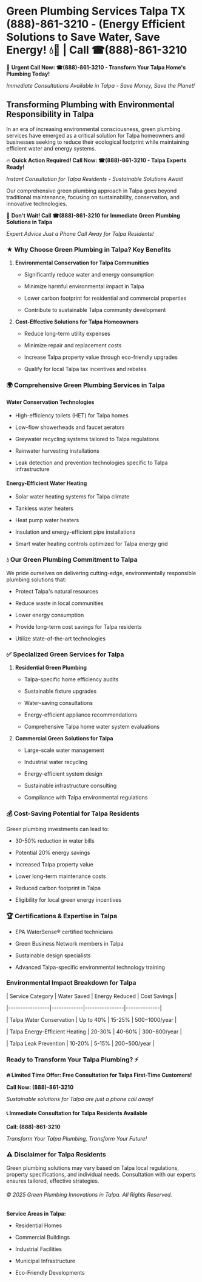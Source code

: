# Green Plumbing Services Talpa TX (888)-861-3210 - (Energy Efficient Solutions to Save Water, Save Energy! 💧🌿 | Call ☎(888)-861-3210

🚨 **Urgent Call Now: ☎(888)-861-3210 - Transform Your Talpa Home's Plumbing Today!**
*Immediate Consultations Available in Talpa - Save Money, Save the Planet!*

## Transforming Plumbing with Environmental Responsibility in Talpa

In an era of increasing environmental consciousness, green plumbing services have emerged as a critical solution for Talpa homeowners and businesses seeking to reduce their ecological footprint while maintaining efficient water and energy systems. 

🔥 **Quick Action Required! Call Now: ☎(888)-861-3210 - Talpa Experts Ready!**
*Instant Consultation for Talpa Residents - Sustainable Solutions Await!*

Our comprehensive green plumbing approach in Talpa goes beyond traditional maintenance, focusing on sustainability, conservation, and innovative technologies.

🚨 **Don't Wait! Call ☎(888)-861-3210 for Immediate Green Plumbing Solutions in Talpa**
*Expert Advice Just a Phone Call Away for Talpa Residents!*

### ★ Why Choose Green Plumbing in Talpa? Key Benefits

1. **Environmental Conservation for Talpa Communities** 
   - Significantly reduce water and energy consumption
   - Minimize harmful environmental impact in Talpa
   - Lower carbon footprint for residential and commercial properties
   - Contribute to sustainable Talpa community development

2. **Cost-Effective Solutions for Talpa Homeowners** 
   - Reduce long-term utility expenses
   - Minimize repair and replacement costs
   - Increase Talpa property value through eco-friendly upgrades
   - Qualify for local Talpa tax incentives and rebates

### 🌍 Comprehensive Green Plumbing Services in Talpa

#### Water Conservation Technologies
- High-efficiency toilets (HET) for Talpa homes
- Low-flow showerheads and faucet aerators
- Greywater recycling systems tailored to Talpa regulations
- Rainwater harvesting installations
- Leak detection and prevention technologies specific to Talpa infrastructure

#### Energy-Efficient Water Heating
- Solar water heating systems for Talpa climate
- Tankless water heaters
- Heat pump water heaters
- Insulation and energy-efficient pipe installations
- Smart water heating controls optimized for Talpa energy grid

### 💧 Our Green Plumbing Commitment to Talpa

We pride ourselves on delivering cutting-edge, environmentally responsible plumbing solutions that:
- Protect Talpa's natural resources
- Reduce waste in local communities
- Lower energy consumption
- Provide long-term cost savings for Talpa residents
- Utilize state-of-the-art technologies

### ✅ Specialized Green Services for Talpa

1. **Residential Green Plumbing**
   - Talpa-specific home efficiency audits
   - Sustainable fixture upgrades
   - Water-saving consultations
   - Energy-efficient appliance recommendations
   - Comprehensive Talpa home water system evaluations

2. **Commercial Green Solutions for Talpa**
   - Large-scale water management
   - Industrial water recycling
   - Energy-efficient system design
   - Sustainable infrastructure consulting
   - Compliance with Talpa environmental regulations

### 💰 Cost-Saving Potential for Talpa Residents

Green plumbing investments can lead to:
- 30-50% reduction in water bills
- Potential 20% energy savings
- Increased Talpa property value
- Lower long-term maintenance costs
- Reduced carbon footprint in Talpa
- Eligibility for local green energy incentives

### 🏆 Certifications & Expertise in Talpa

- EPA WaterSense® certified technicians
- Green Business Network members in Talpa
- Sustainable design specialists
- Advanced Talpa-specific environmental technology training

### Environmental Impact Breakdown for Talpa

| Service Category | Water Saved | Energy Reduced | Cost Savings |
|-----------------|-------------|----------------|--------------|
| Talpa Water Conservation | Up to 40% | 15-25% | $500-$1000/year |
| Talpa Energy-Efficient Heating | 20-30% | 40-60% | $300-$800/year |
| Talpa Leak Prevention | 10-20% | 5-15% | $200-$500/year |

### Ready to Transform Your Talpa Plumbing? ⚡

**🔥 Limited Time Offer: Free Consultation for Talpa First-Time Customers!**

**Call Now: (888)-861-3210**
*Sustainable solutions for Talpa are just a phone call away!*

#### 📞 Immediate Consultation for Talpa Residents Available

**Call: (888)-861-3210**
*Transform Your Talpa Plumbing, Transform Your Future!*

### ⚠️ Disclaimer for Talpa Residents

Green plumbing solutions may vary based on Talpa local regulations, property specifications, and individual needs. Consultation with our experts ensures tailored, effective strategies.

###### © 2025 Green Plumbing Innovations in Talpa. All Rights Reserved.

**Service Areas in Talpa:** 
- Residential Homes
- Commercial Buildings
- Industrial Facilities
- Municipal Infrastructure
- Eco-Friendly Developments